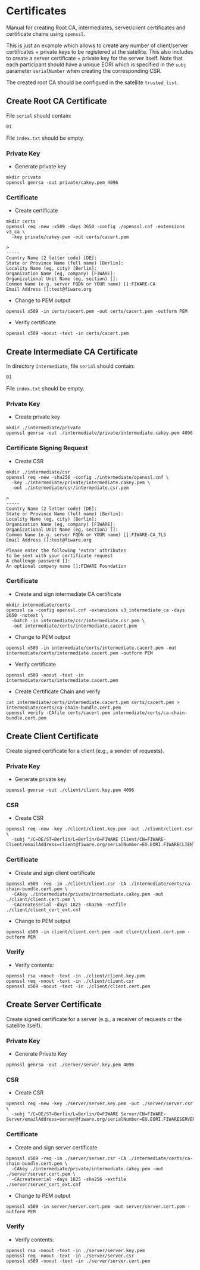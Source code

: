 # Certificates

Manual for creating Root CA, intermediates, server/client certificates and certificate chains using `openssl`. 

This is just an example which allows to create any number of client/server certificates + private keys to be 
registered at the satellite. This also includes to create a server certificate + private key for the server 
itself. Note that each participant should have a unique EORI which is specified in the `subj` 
parameter `serialNumber` when creating the corresponding CSR.

The created root CA should be configued in the satellite `trusted_list`.


## Create Root CA Certificate

File `serial` should contain:
```apache
01
```

File `index.txt` should be empty.


### Private Key

* Generate private key
```shell
mkdir private
openssl genrsa -out private/cakey.pem 4096
```


### Certificate

* Create certificate
```shell
mkdir certs
openssl req -new -x509 -days 3650 -config ./openssl.cnf -extensions v3_ca \
  -key private/cakey.pem -out certs/cacert.pem

>
-----
Country Name (2 letter code) [DE]:
State or Province Name (full name) [Berlin]:
Locality Name (eg, city) [Berlin]:
Organization Name (eg, company) [FIWARE]:
Organizational Unit Name (eg, section) []:
Common Name (e.g. server FQDN or YOUR name) []:FIWARE-CA
Email Address []:test@fiware.org
```

* Change to PEM output
```shell
openssl x509 -in certs/cacert.pem -out certs/cacert.pem -outform PEM
```

* Verify certificate
```shell
openssl x509 -noout -text -in certs/cacert.pem
```


## Create Intermediate CA Certificate

In directory `intermediate`, file `serial` should contain:
```apache
01
```

File `index.txt` should be empty.


### Private Key

* Create private key
```shell
mkdir ./intermediate/private
openssl genrsa -out ./intermediate/private/intermediate.cakey.pem 4096
```


### Certificate Signing Request

* Create CSR
```shell
mkdir ./intermediate/csr
openssl req -new -sha256 -config ./intermediate/openssl.cnf \
  -key ./intermediate/private/intermediate.cakey.pem \
  -out ./intermediate/csr/intermediate.csr.pem

>
-----
Country Name (2 letter code) [DE]:
State or Province Name (full name) [Berlin]:
Locality Name (eg, city) [Berlin]:
Organization Name (eg, company) [FIWARE]:
Organizational Unit Name (eg, section) []:
Common Name (e.g. server FQDN or YOUR name) []:FIWARE-CA_TLS
Email Address []:test@fiware.org

Please enter the following 'extra' attributes
to be sent with your certificate request
A challenge password []:
An optional company name []:FIWARE Foundation
```

### Certificate

* Create and sign intermediate CA certificate
```shell
mkdir intermediate/certs
openssl ca -config openssl.cnf -extensions v3_intermediate_ca -days 2650 -notext \
  -batch -in intermediate/csr/intermediate.csr.pem \
  -out intermediate/certs/intermediate.cacert.pem
```

* Change to PEM output
```shell
openssl x509 -in intermediate/certs/intermediate.cacert.pem -out intermediate/certs/intermediate.cacert.pem -outform PEM
```

* Verify certificate
```shell
openssl x509 -noout -text -in intermediate/certs/intermediate.cacert.pem
```

* Create Certificate Chain and verify
```shell
cat intermediate/certs/intermediate.cacert.pem certs/cacert.pem > intermediate/certs/ca-chain-bundle.cert.pem
openssl verify -CAfile certs/cacert.pem intermediate/certs/ca-chain-bundle.cert.pem
```


## Create Client Certificate

Create signed certificate for a client (e.g., a sender of requests).


### Private Key

* Generate private key
```shell
openssl genrsa -out ./client/client.key.pem 4096
```

### CSR

* Create CSR
```shell
openssl req -new -key ./client/client.key.pem -out ./client/client.csr \
  -subj "/C=DE/ST=Berlin/L=Berlin/O=FIWARE Client/CN=FIWARE-Client/emailAddress=client@fiware.org/serialNumber=EU.EORI.FIWARECLIENT"
```


### Certificate

* Create and sign client certificate
```shell
openssl x509 -req -in ./client/client.csr -CA ./intermediate/certs/ca-chain-bundle.cert.pem \
  -CAkey ./intermediate/private/intermediate.cakey.pem -out ./client/client.cert.pem \
  -CAcreateserial -days 1825 -sha256 -extfile ./client/client_cert_ext.cnf
```

* Change to PEM output
```shell
openssl x509 -in client/client.cert.pem -out client/client.cert.pem -outform PEM
```



### Verify

* Verify contents:
```shell
openssl rsa -noout -text -in ./client/client.key.pem
openssl req -noout -text -in ./client/client.csr
openssl x509 -noout -text -in ./client/client.cert.pem
```


## Create Server Certificate

Create signed certificate for a server (e.g., a receiver of requests or the satellite itself).


### Private Key

* Generate Private Key
```shell
openssl genrsa -out ./server/server.key.pem 4096
```


### CSR

* Create CSR
```shell
openssl req -new -key ./server/server.key.pem -out ./server/server.csr \
  -subj "/C=DE/ST=Berlin/L=Berlin/O=FIWARE Server/CN=FIWARE-Server/emailAddress=server@fiware.org/serialNumber=EU.EORI.FIWARESERVER"
```


### Certificate

* Create and sign server certificate
```shell
openssl x509 -req -in ./server/server.csr -CA ./intermediate/certs/ca-chain-bundle.cert.pem \
  -CAkey ./intermediate/private/intermediate.cakey.pem -out ./server/server.cert.pem \
  -CAcreateserial -days 1825 -sha256 -extfile ./server/server_cert_ext.cnf
```

* Change to PEM output
```shell
openssl x509 -in server/server.cert.pem -out server/server.cert.pem -outform PEM
```

### Verify

* Verify contents:
```shell
openssl rsa -noout -text -in ./server/server.key.pem
openssl req -noout -text -in ./server/server.csr
openssl x509 -noout -text -in ./server/server.cert.pem
```
